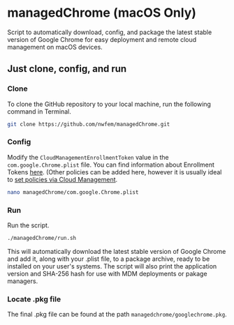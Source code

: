# managedChrome (macOS Only)
Script to automatically download, config, and package the latest stable version of Google Chrome for easy deployment and remote cloud management on macOS devices.

## Just clone, config, and run
### Clone
To clone the GitHub repository to your local machine, run the following command in Terminal.
```bash
git clone https://github.com/nwfem/managedChrome.git
```

### Config
Modify the `CloudManagementEnrollmentToken` value in the `com.google.Chrome.plist` file. You can find information about Enrollment Tokens [here](https://support.google.com/chrome/a/answer/9301891?hl=en). (Other policies can be added here, however it is usually ideal to [set policies via Cloud Management](https://support.google.com/chrome/a/answer/9301892?hl=en&ref_topic=9301744&sjid=5408719157466370766-NA).
```bash
nano managedChrome/com.google.Chrome.plist
```

### Run
Run the script.
```bash
./managedChrome/run.sh
```
This will automatically download the latest stable version of Google Chrome and add it, along with your .plist file, to a package archive, ready to be installed on your user's systems. The script will also print the application version and SHA-256 hash for use with MDM deployments or pakage managers.

### Locate .pkg file
The final .pkg file can be found at the path `managedchrome/googlechrome.pkg`.
